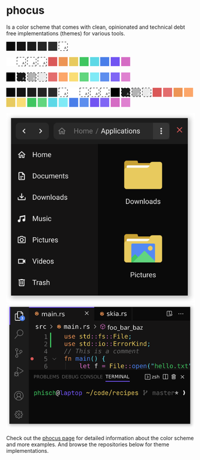 # phocus

Is a color scheme that comes with clean, opinionated and technical debt free implementations (themes) for various tools.

![one](/profile/colors/one.png) ![two](/profile/colors/two.png) ![three](/profile/colors/three.png) ![four](/profile/colors/four.png) ![five](/profile/colors/five.png) ![elevate](/profile/colors/elevate.png) 

![light strong](/profile/colors/light_strong.png) ![light normal](/profile/colors/light_normal.png) ![light weak](/profile/colors/light_weak.png) ![light mute](/profile/colors/light_mute.png) ![red normal](/profile/colors/red_normal.png) ![orange normal](/profile/colors/orange_normal.png) ![yellow normal](/profile/colors/yellow_normal.png) ![green normal](/profile/colors/green_normal.png) ![cyan normal](/profile/colors/cyan_normal.png) ![blue normal](/profile/colors/blue_normal.png) ![purple normal](/profile/colors/purple_normal.png) ![pink normal](/profile/colors/pink_normal.png) 

![dark strong](/profile/colors/dark_strong.png) ![dark normal](/profile/colors/dark_normal.png) ![dark weak](/profile/colors/dark_weak.png) ![dark mute](/profile/colors/dark_mute.png) ![red light](/profile/colors/red_light.png) ![orange](/profile/colors/orange_light.png) ![yellow](/profile/colors/yellow_light.png) ![green](/profile/colors/green_light.png) ![cyan](/profile/colors/cyan_light.png) ![blue](/profile/colors/blue_light.png) ![purple](/profile/colors/purple_light.png) ![pink](/profile/colors/pink_light.png)


![one](/profile/colors/one.png) ![two](/profile/colors/two.png) ![three](/profile/colors/three.png) ![four](/profile/colors/four.png) ![five](/profile/colors/five.png) ![elevate](/profile/colors/elevate.png) ![light strong](/profile/colors/light_strong.png) ![light normal](/profile/colors/light_normal.png) ![light weak](/profile/colors/light_weak.png) ![light mute](/profile/colors/light_mute.png) ![dark strong](/profile/colors/dark_strong.png) ![dark normal](/profile/colors/dark_normal.png) ![dark weak](/profile/colors/dark_weak.png) ![dark mute](/profile/colors/dark_mute.png) ![red normal](/profile/colors/red_normal.png) ![red light](/profile/colors/red_light.png) ![orange normal](/profile/colors/orange_normal.png) ![orange light](/profile/colors/orange_light.png) ![yellow normal](/profile/colors/yellow_normal.png) ![yellow light](/profile/colors/yellow_light.png) ![green normal](/profile/colors/green_normal.png) ![green light](/profile/colors/green_light.png) ![cyan normal](/profile/colors/cyan_normal.png) ![cyan light](/profile/colors/cyan_light.png) ![blue normal](/profile/colors/blue_normal.png) ![blue light](/profile/colors/blue_light.png) ![purple normal](/profile/colors/purple_normal.png) ![purple light](/profile/colors/purple_light.png) ![pink normal](/profile/colors/pink_normal.png) ![pink light](/profile/colors/pink_light.png)




![nautilus example](/profile/examples/nautilus.svg) ![vscode example](/profile/examples/vscode.svg)

Check out the [phocus page](https://phocus.github.io/) for detailed information about the color scheme and more examples. And browse the repositories below for theme implementations.